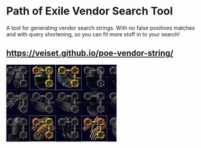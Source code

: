 # Path of Exile Vendor Search Tool

A tool for generating vendor search strings. With no false positives matches and with query shortening, so you can fit more stuff in to your search!

## https://veiset.github.io/poe-vendor-string/

![preview](public/preview.png)
